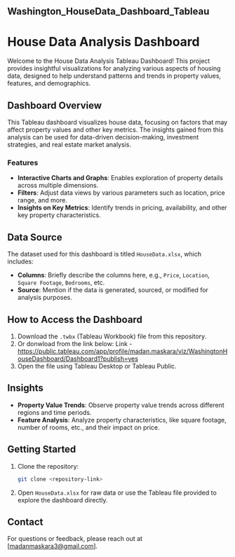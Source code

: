 ## Washington_HouseData_Dashboard_Tableau

# House Data Analysis Dashboard

Welcome to the House Data Analysis Tableau Dashboard! This project provides insightful visualizations for analyzing various aspects of housing data, designed to help understand patterns and trends in property values, features, and demographics.

## Dashboard Overview

This Tableau dashboard visualizes house data, focusing on factors that may affect property values and other key metrics. The insights gained from this analysis can be used for data-driven decision-making, investment strategies, and real estate market analysis.

### Features
- **Interactive Charts and Graphs**: Enables exploration of property details across multiple dimensions.
- **Filters**: Adjust data views by various parameters such as location, price range, and more.
- **Insights on Key Metrics**: Identify trends in pricing, availability, and other key property characteristics.
  
## Data Source
The dataset used for this dashboard is titled `HouseData.xlsx`, which includes:
- **Columns**: Briefly describe the columns here, e.g., `Price`, `Location`, `Square Footage`, `Bedrooms`, etc.
- **Source**: Mention if the data is generated, sourced, or modified for analysis purposes.

## How to Access the Dashboard
1. Download the `.twbx` (Tableau Workbook) file from this repository.
2. Or donwload from the link below:
   Link - https://public.tableau.com/app/profile/madan.maskara/viz/WashingtonHouseDashboard/Dashboard1?publish=yes
3. Open the file using Tableau Desktop or Tableau Public.

## Insights
- **Property Value Trends**: Observe property value trends across different regions and time periods.
- **Feature Analysis**: Analyze property characteristics, like square footage, number of rooms, etc., and their impact on price.

## Getting Started
1. Clone the repository:
   ```bash
   git clone <repository-link>
   ```
2. Open `HouseData.xlsx` for raw data or use the Tableau file provided to explore the dashboard directly.

## Contact
For questions or feedback, please reach out at [madanmaskara3@gmail.com].

